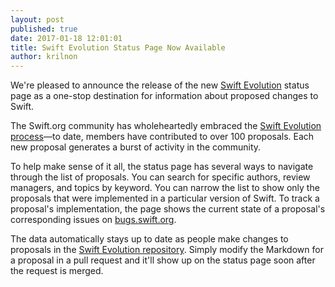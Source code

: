 ```yaml
---
layout: post
published: true
date: 2017-01-18 12:01:01
title: Swift Evolution Status Page Now Available
author: krilnon
---
```


We're pleased to announce the release of the new [Swift Evolution](https://apple.github.io/swift-evolution/) status page as a one-stop destination for information about proposed changes to Swift.

The Swift.org community has wholeheartedly embraced the [Swift Evolution process](https://github.com/apple/swift-evolution/blob/master/process.md)—to date, members have contributed to over 100 proposals. Each new proposal generates a burst of activity in the community.

To help make sense of it all, the status page has several ways to navigate through the list of proposals. You can search for specific authors, review managers, and topics by keyword. You can narrow the list to show only the proposals that were implemented in a particular version of Swift. To track a proposal's implementation, the page shows the current state of a proposal's corresponding issues on [bugs.swift.org](https://bugs.swift.org).

The data automatically stays up to date as people make changes to proposals in the [Swift Evolution repository](https://github.com/apple/swift-evolution). Simply modify the Markdown for a proposal in a pull request and it'll show up on the status page soon after the request is merged.